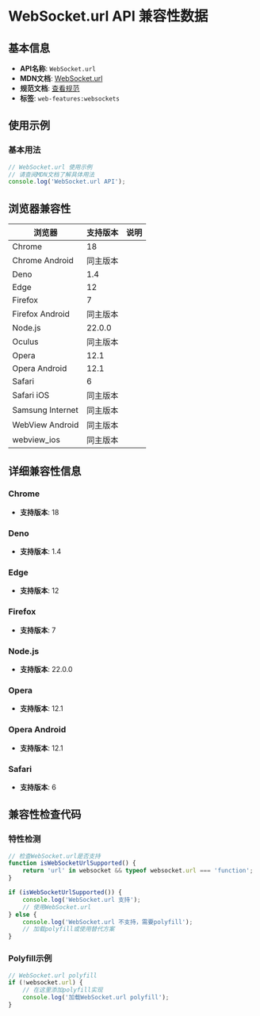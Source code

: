 # WebSocket.url API 兼容性数据

## 基本信息

- **API名称**: `WebSocket.url`
- **MDN文档**: [WebSocket.url](https://developer.mozilla.org/docs/Web/API/WebSocket/url)
- **规范文档**: [查看规范](https://websockets.spec.whatwg.org/#ref-for-dom-websocket-url①)
- **标签**: `web-features:websockets`

## 使用示例

### 基本用法

```javascript
// WebSocket.url 使用示例
// 请查阅MDN文档了解具体用法
console.log('WebSocket.url API');
```

## 浏览器兼容性

| 浏览器 | 支持版本 | 说明 |
|--------|----------|------|
| Chrome | 18 |  |
| Chrome Android | 同主版本 |  |
| Deno | 1.4 |  |
| Edge | 12 |  |
| Firefox | 7 |  |
| Firefox Android | 同主版本 |  |
| Node.js | 22.0.0 |  |
| Oculus | 同主版本 |  |
| Opera | 12.1 |  |
| Opera Android | 12.1 |  |
| Safari | 6 |  |
| Safari iOS | 同主版本 |  |
| Samsung Internet | 同主版本 |  |
| WebView Android | 同主版本 |  |
| webview_ios | 同主版本 |  |

## 详细兼容性信息

### Chrome

- **支持版本**: 18

### Deno

- **支持版本**: 1.4

### Edge

- **支持版本**: 12

### Firefox

- **支持版本**: 7

### Node.js

- **支持版本**: 22.0.0

### Opera

- **支持版本**: 12.1

### Opera Android

- **支持版本**: 12.1

### Safari

- **支持版本**: 6

## 兼容性检查代码

### 特性检测

```javascript
// 检查WebSocket.url是否支持
function isWebSocketUrlSupported() {
    return 'url' in websocket && typeof websocket.url === 'function';
}

if (isWebSocketUrlSupported()) {
    console.log('WebSocket.url 支持');
    // 使用WebSocket.url
} else {
    console.log('WebSocket.url 不支持，需要polyfill');
    // 加载polyfill或使用替代方案
}
```

### Polyfill示例

```javascript
// WebSocket.url polyfill
if (!websocket.url) {
    // 在这里添加polyfill实现
    console.log('加载WebSocket.url polyfill');
}
```

